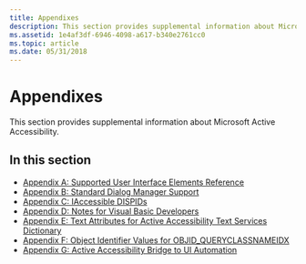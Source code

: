 ```yaml
---
title: Appendixes
description: This section provides supplemental information about Microsoft Active Accessibility.
ms.assetid: 1e4af3df-6946-4098-a617-b340e2761cc0
ms.topic: article
ms.date: 05/31/2018
---
```


# Appendixes

This section provides supplemental information about Microsoft Active Accessibility.

## In this section

-   [Appendix A: Supported User Interface Elements Reference](appendix-a--supported-user-interface-elements-reference.md)
-   [Appendix B: Standard Dialog Manager Support](appendix-b--standard-dialog-manager-support.md)
-   [Appendix C: IAccessible DISPIDs](appendix-c--iaccessible-dispids.md)
-   [Appendix D: Notes for Visual Basic Developers](appendix-d--notes-for-visual-basic-developers.md)
-   [Appendix E: Text Attributes for Active Accessibility Text Services Dictionary](appendix-e--text-attributes-for-active-accessibility-text-services-dictionary.md)
-   [Appendix F: Object Identifier Values for OBJID\_QUERYCLASSNAMEIDX](appendix-f--object-identifier-values-for-objid-queryclassnameidx.md)
-   [Appendix G: Active Accessibility Bridge to UI Automation](appendix-g--active-accessibility-bridge-to-ui-automation.md)

 

 




